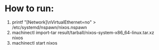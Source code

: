 # How to run:
1. printf "[Network]\nVirtualEthernet=no" > /etc/systemd/nspawn/nixos.nspawn
2. machinectl import-tar result/tarball/nixos-system-x86_64-linux.tar.xz nixos
3. machinectl start nixos
